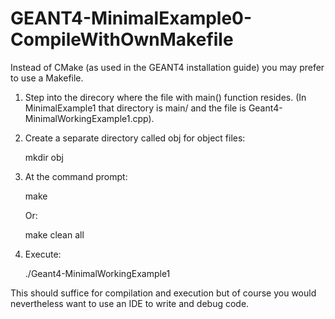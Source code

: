 # GEANT4-MinimalExample0-CompileWithOwnMakefile
Instead of CMake (as used in the GEANT4 installation guide) you may prefer to use a Makefile. 

1. Step into the direcory where the file with main() function resides. (In MinimalExample1 that directory is main/ and the file is Geant4-MinimalWorkingExample1.cpp).

2. Create a separate directory called obj for object files:

   mkdir obj

3. At the command prompt:

   make
   
   Or:
   
   make clean all

4. Execute:

   ./Geant4-MinimalWorkingExample1

This should suffice for compilation and execution but of course you would nevertheless want to use an IDE to write and debug code.
